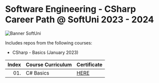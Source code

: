 # Software Engineering - CSharp Career Path @ SoftUni 2023 - 2024

<p align="centre">
  <img src="https://cdn.discordapp.com/attachments/979101848361377914/1022244283606110228/Softuni_logo_trasparent.png" alt="Banner SoftUni"/>
</p>

Includes repos from the following courses:  
* CSharp - Basics (January 2023)

| Index | Course Curriculum                                                                                       | Certificate
|------:|:--------------------------------------------------------------------------------------------------------| :---
|   01. | C# Basics                         | [HERE](https://softuni.bg/certificates/certificates/converttoimage/159331?code=e1fa0a34)
